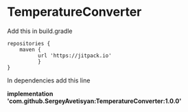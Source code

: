 # TemperatureConverter
Add this in build.gradle

    repositories {
        maven { 
              url 'https://jitpack.io' 
              }
    }
	

In dependencies add this line

**implementation 'com.github.SergeyAvetisyan:TemperatureConverter:1.0.0'**

